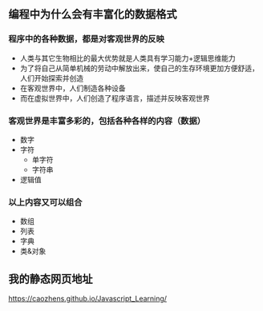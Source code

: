 ## 编程中为什么会有丰富化的数据格式

###  程序中的各种数据，都是对客观世界的反映

- 人类与其它生物相比的最大优势就是人类具有学习能力+逻辑思维能力
- 为了将自己从简单机械的劳动中解放出来，使自己的生存环境更加方便舒适，人们开始探索并创造
- 在客观世界中，人们制造各种设备
- 而在虚拟世界中，人们创造了程序语言，描述并反映客观世界

###  客观世界是丰富多彩的，包括各种各样的内容（数据）

- 数字
- 字符
  - 单字符
  - 字符串
- 逻辑值
### 以上内容又可以组合

- 数组
- 列表
- 字典
- 类&对象

## 我的静态网页地址

https://caozhens.github.io/Javascript_Learning/
